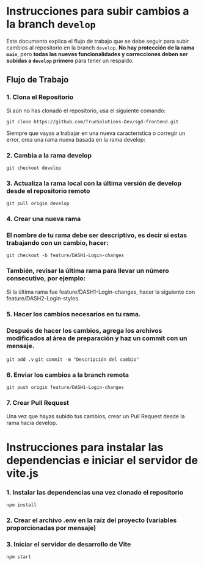 # Instrucciones para subir cambios a la branch `develop`

Este documento explica el flujo de trabajo que se debe seguir para subir cambios al repositorio en la branch `develop`. 
**No hay protección de la rama `main`**, pero **todas las nuevas funcionalidades y correcciones deben ser subidas a `develop` primero** para tener un respaldo.

## Flujo de Trabajo

### 1. Clona el Repositorio
Si aún no has clonado el repositorio, usa el siguiente comando:

```git clone https://github.com/TrueSolutions-Dev/sgd-frontend.git ```

Siempre que vayas a trabajar en una nueva característica o corregir un error, crea una rama nueva basada en la rama develop:

### 2. Cambia a la rama develop
```git checkout develop ```

### 3. Actualiza la rama local con la última versión de develop desde el repositorio remoto
``` git pull origin develop ```

### 4. Crear una nueva rama 
### El nombre de tu rama debe ser descriptivo, es decir si estas trabajando con un cambio, hacer:
```git checkout -b feature/DASH1-Login-changes ```

### También, revisar la última rama para llevar un número consecutivo, por ejemplo:
Si la última rama fue feature/DASH1-Login-changes,
hacer la siguiente con feature/DASH2-Login-styles.

### 5. Hacer los cambios necesarios en tu rama. 
### Después de hacer los cambios, agrega los archivos modificados al área de preparación y haz un commit con un mensaje.
```git add .v```
```git commit -m "Descripción del cambio"```

### 6. Enviar los cambios a la branch remota 
```git push origin feature/DASH1-Login-changes```

### 7. Crear Pull Request
Una vez que hayas subido tus cambios, crear un Pull Request desde la rama hacia develop.

# Instrucciones para instalar las dependencias e iniciar el servidor de vite.js
### 1. Instalar las dependencias una vez clonado el repositorio
```npm install```

### 2. Crear el archivo .env en la raíz del proyecto (variables proporcionadas por mensaje)

### 3. Iniciar el servidor de desarrollo de Vite
```npm start ```


 

